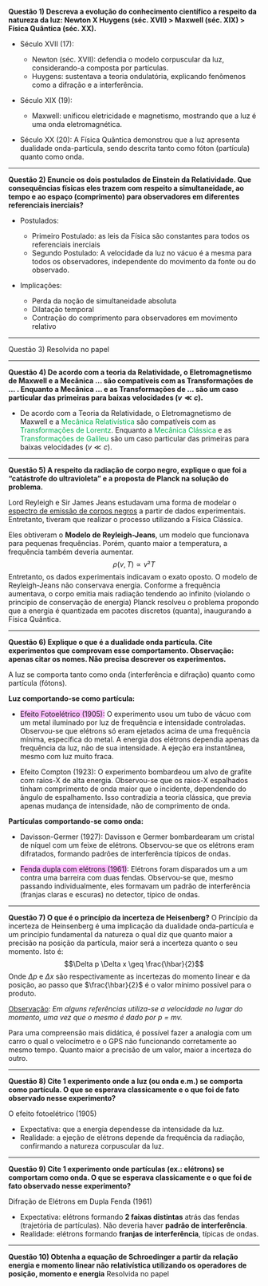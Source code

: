 **Questão 1) Descreva a evolução do conhecimento científico a respeito da natureza da luz: Newton X Huygens (séc. XVII) > Maxwell (séc. XIX) > Física Quântica (séc. XX).**

- Século XVII (17):
	- Newton (séc. XVII): defendia o modelo corpuscular da luz, considerando-a composta por partículas. 
	- Huygens: sustentava a teoria ondulatória, explicando fenômenos como a difração e a interferência. 

- Século XIX (19):
	- Maxwell: unificou eletricidade e magnetismo, mostrando que a luz é uma onda eletromagnética. 

- Século XX (20): A Física Quântica demonstrou que a luz apresenta dualidade onda-partícula, sendo descrita tanto como fóton (partícula) quanto como onda. 
---
 **Questão 2) Enuncie os dois postulados de Einstein da Relatividade. Que consequências físicas eles trazem com respeito a simultaneidade, ao tempo e ao espaço (comprimento) para observadores em diferentes referenciais inerciais?**

* Postulados:
	* Primeiro Postulado: as leis da Física são constantes para todos os referenciais inerciais
	* Segundo Postulado: A velocidade da luz no vácuo é a mesma para todos os observadores, independente do movimento da fonte ou do observado.

* Implicações: 
	* Perda da noção de simultaneidade absoluta
	* Dilatação temporal
	* Contração do comprimento para observadores em movimento relativo
----
Questão 3)
Resolvida no papel 

------
**Questão 4) De acordo com a teoria da Relatividade, o Eletromagnetismo de Maxwell e a Mecânica ... são compatíveis com as Transformações de ... . Enquanto a Mecânica ... e as Transformações de … são um caso particular das primeiras para baixas velocidades $(v \ll c)$.**

* De acordo com a Teoria da Relatividade, o Eletromagnetismo de Maxwell e a <font color="#00b050">Mecânica Relativística</font> são compatíveis com as <font color="#00b050">Transformações de Lorentz</font>. Enquanto a <font color="#00b050">Mecânica Clássica</font> e as <font color="#00b050">Transformações de Galileu</font> são um caso particular das primeiras para baixas velocidades $(v \ll c)$.
------
**Questão 5) A respeito da radiação de corpo negro, explique o que foi a “catástrofe do ultravioleta” e a proposta de Planck na solução do problema.**

Lord Reyleigh e Sir James Jeans estudavam uma forma de modelar o <u>espectro de emissão de corpos negros</u> a partir de dados experimentais. Entretanto, tiveram que realizar o processo utilizando a Física Clássica. 

Eles obtiveram o **Modelo de Reyleigh-Jeans**, um modelo que funcionava para pequenas frequências. Porém, quanto maior a temperatura, a frequência também deveria aumentar.
$$\rho(v, T) \propto v²T$$
Entretanto, os dados experimentais indicavam o exato oposto. O modelo de Reyleigh-Jeans não conservava energia. Conforme a frequência aumentava, o corpo emitia mais radiação tendendo ao infinito (violando o principio de conservação de energia)
	Planck resolveu o problema propondo que a energia é quantizada em pacotes discretos (quanta), inaugurando a Física Quântica.
	
-----------
**Questão 6) **Explique o que é a dualidade onda partícula. Cite experimentos que comprovam esse comportamento. Observação: apenas citar os nomes. Não precisa descrever os experimentos.****

A luz se comporta tanto como onda (interferência e difração) quanto como partícula (fótons).

 **Luz comportando-se como partícula:**
- <span style="background:#fdbfff">Efeito Fotoelétrico (1905):</span> O experimento usou um tubo de vácuo com um metal iluminado por luz de frequência e intensidade controladas. Observou-se que elétrons só eram ejetados acima de uma frequência mínima, específica do metal. A energia dos elétrons dependia apenas da frequência da luz, não de sua intensidade. A ejeção era instantânea, mesmo com luz muito fraca. 

- Efeito Compton (1923): O experimento bombardeou um alvo de grafite com raios-X de alta energia. Observou-se que os raios-X espalhados tinham comprimento de onda maior que o incidente, dependendo do ângulo de espalhamento. Isso contradizia a teoria clássica, que previa apenas mudança de intensidade, não de comprimento de onda.  

**Partículas comportando-se como onda:**
- Davisson-Germer (1927): Davisson e Germer bombardearam um cristal de níquel com um feixe de elétrons. Observou-se que os elétrons eram difratados, formando padrões de interferência típicos de ondas. 

- <span style="background:#fdbfff">Fenda dupla com elétrons (1961)</span>: Elétrons foram disparados um a um contra uma barreira com duas fendas. Observou-se que, mesmo passando individualmente, eles formavam um padrão de interferência (franjas claras e escuras) no detector, típico de ondas. 

-------
**Questão 7) O que é o princípio da incerteza de Heisenberg?**
O Princípio da incerteza de Heinsenberg é uma implicação da dualidade onda-partícula e um princípio fundamental da natureza o qual diz que quanto maior a precisão na posição da partícula, maior será a incerteza quanto o seu momento. 
Isto é:
$$\Delta p \Delta x \geq \frac{\hbar}{2}$$
Onde $\Delta p$ e $\Delta x$ são respectivamente as incertezas do momento linear e da posição, ao passo que $\frac{\hbar}{2}$ é o valor mínimo possível para o produto.

<u>Observação</u>: *Em alguns referências utiliza-se a velocidade no lugar do momento, uma vez que o mesmo é  dado por p = mv.*

Para uma compreensão mais didática, é possível fazer a analogia com um carro o qual o velocímetro e o GPS não funcionando corretamente ao mesmo tempo. Quanto maior a precisão de um valor, maior a incerteza do outro.

------
 **Questão 8) Cite 1 experimento onde a luz (ou onda e.m.) se comporta como partícula. O que se esperava classicamente e o que foi de fato observado nesse experimento?**

 O efeito fotoelétrico (1905)
 
 * Expectativa: que a energia dependesse da intensidade da luz. 
 * Realidade: a ejeção de elétrons depende da frequência da radiação, confirmando a natureza corpuscular da luz.
-------------

 **Questão 9) Cite 1 experimento onde partículas (ex.: elétrons) se comportam como onda. O que se esperava classicamente e o que foi de fato observado nesse experimento?**

Difração de Elétrons em Dupla Fenda (1961)

* Expectativa: elétrons formando **2 faixas distintas** atrás das fendas (trajetória de partículas). Não deveria haver **padrão de interferência**.  
* Realidade: elétrons formando **franjas de interferência**, típicas de ondas.

----------------

**Questão 10) Obtenha a equação de Schroedinger a partir da relação energia e momento linear não relativística utilizando os operadores de posição, momento e energia**
Resolvida no papel 
